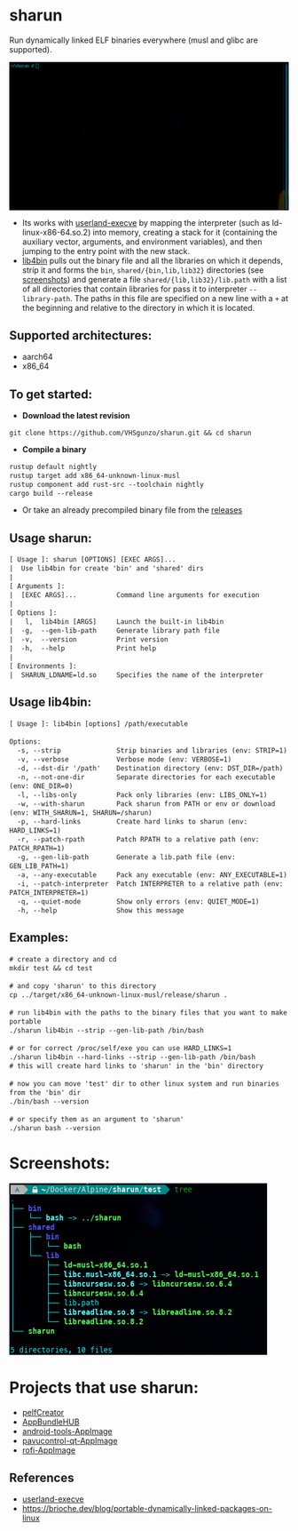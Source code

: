# sharun
Run dynamically linked ELF binaries everywhere (musl and glibc are supported).

<img src="img/sharun.gif" alt="Tree" style="display: block; margin: 0 auto;">

* Its works with [userland-execve](https://github.com/io12/userland-execve-rust) by mapping the interpreter (such as ld-linux-x86-64.so.2) into memory, creating a stack for it (containing the auxiliary vector, arguments, and environment variables), and then jumping to the entry point with the new stack.
* [lib4bin](https://github.com/VHSgunzo/sharun/blob/main/lib4bin) pulls out the binary file and all the libraries on which it depends, strip it and forms the `bin`, `shared/{bin,lib,lib32}` directories (see [screenshots](https://github.com/VHSgunzo/sharun?tab=readme-ov-file#screenshots)) and generate a file `shared/{lib,lib32}/lib.path` with a list of all directories that contain libraries for pass it to interpreter `--library-path`. The paths in this file are specified on a new line with a `+` at the beginning and relative to the directory in which it is located.

## Supported architectures:
* aarch64
* x86_64

## To get started:
* **Download the latest revision**
```
git clone https://github.com/VHSgunzo/sharun.git && cd sharun
```

* **Compile a binary**
```
rustup default nightly
rustup target add x86_64-unknown-linux-musl
rustup component add rust-src --toolchain nightly
cargo build --release
```
* Or take an already precompiled binary file from the [releases](https://github.com/VHSgunzo/sharun/releases)

## Usage sharun:
```
[ Usage ]: sharun [OPTIONS] [EXEC ARGS]...
|  Use lib4bin for create 'bin' and 'shared' dirs
|
[ Arguments ]:
|  [EXEC ARGS]...          Command line arguments for execution
|
[ Options ]:
|   l,  lib4bin [ARGS]     Launch the built-in lib4bin
|  -g,  --gen-lib-path     Generate library path file
|  -v,  --version          Print version
|  -h,  --help             Print help
|
[ Environments ]:
|  SHARUN_LDNAME=ld.so     Specifies the name of the interpreter
```

## Usage lib4bin:
```
[ Usage ]: lib4bin [options] /path/executable

Options:
  -s, --strip              Strip binaries and libraries (env: STRIP=1)
  -v, --verbose            Verbose mode (env: VERBOSE=1)
  -d, --dst-dir '/path'    Destination directory (env: DST_DIR=/path)
  -n, --not-one-dir        Separate directories for each executable (env: ONE_DIR=0)
  -l, --libs-only          Pack only libraries (env: LIBS_ONLY=1)
  -w, --with-sharun        Pack sharun from PATH or env or download (env: WITH_SHARUN=1, SHARUN=/sharun)
  -p, --hard-links         Create hard links to sharun (env: HARD_LINKS=1)
  -r, --patch-rpath        Patch RPATH to a relative path (env: PATCH_RPATH=1)
  -g, --gen-lib-path       Generate a lib.path file (env: GEN_LIB_PATH=1)
  -a, --any-executable     Pack any executable (env: ANY_EXECUTABLE=1)
  -i, --patch-interpreter  Patch INTERPRETER to a relative path (env: PATCH_INTERPRETER=1)
  -q, --quiet-mode         Show only errors (env: QUIET_MODE=1)
  -h, --help               Show this message
```

## Examples:
```
# create a directory and cd
mkdir test && cd test

# and copy 'sharun' to this directory
cp ../target/x86_64-unknown-linux-musl/release/sharun .

# run lib4bin with the paths to the binary files that you want to make portable
./sharun lib4bin --strip --gen-lib-path /bin/bash

# or for correct /proc/self/exe you can use HARD_LINKS=1
./sharun lib4bin --hard-links --strip --gen-lib-path /bin/bash
# this will create hard links to 'sharun' in the 'bin' directory

# now you can move 'test' dir to other linux system and run binaries from the 'bin' dir
./bin/bash --version

# or specify them as an argument to 'sharun'
./sharun bash --version
```

# Screenshots:
![tree](img/tree.png)

# Projects that use sharun:
* [pelfCreator](https://github.com/xplshn/pelf/blob/pelf-ng/pelfCreator)
* [AppBundleHUB](https://github.com/xplshn/AppBundleHUB)
* [android-tools-AppImage](https://github.com/Samueru-sama/android-tools-AppImage)
* [pavucontrol-qt-AppImage](https://github.com/Samueru-sama/pavucontrol-qt-AppImage)
* [rofi-AppImage](https://github.com/Samueru-sama/rofi-AppImage)

## References
* [userland-execve](https://crates.io/crates/userland-execve)
* https://brioche.dev/blog/portable-dynamically-linked-packages-on-linux
